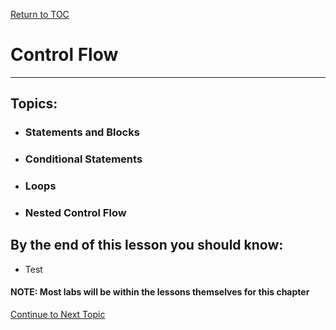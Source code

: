 <a href="https://github.com/CyberTrainingUSAF/05-C-Programming/blob/master/00-Table-of-Contents.md" rel="Return to TOC"> Return to TOC </a>

# Control Flow

---

## Topics:

* ### Statements and Blocks
* ### Conditional Statements
* ### Loops
* ### Nested Control Flow

## By the end of this lesson you should know:

* Test

#### NOTE: Most labs will be within the lessons themselves for this chapter

<a href="https://github.com/CyberTrainingUSAF/05-C-Programming/blob/master/07_Control_flow/01_statements-and-blocks.md" rel="Continue to Next Topic"> Continue to Next Topic </a>



